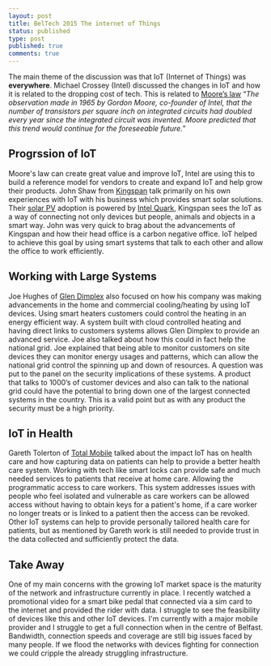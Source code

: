 ```yaml
---
layout: post
title: BelTech 2015 The internet of Things
status: published
type: post
published: true
comments: true
---
```


The main theme of the discussion was that IoT (Internet of Things) was **everywhere**. Michael Crossey (Intel) discussed the changes in IoT and how it is  related to the dropping cost of tech. This is related to [Moore’s law](http://en.wikipedia.org/wiki/Moore%27s_law) “_The observation made in 1965 by Gordon Moore, co-founder of Intel, that the number of transistors per square inch on integrated circuits had doubled every year since the integrated circuit was invented. Moore predicted that this trend would continue for the foreseeable future._” 

## Progrssion of IoT
Moore's law can create great value and improve IoT, Intel are using this to build a reference model for vendors to create and expand IoT and help grow their products. John Shaw from [Kingspan](http://www.kingspan.com/) talk primarily on his own experiences with IoT with his business which provides smart solar solutions. Their [solar PV](http://www.energysavingtrust.org.uk/domestic/content/solar-panels) adoption is powered by [Intel Quark](http://www.intel.co.uk/content/www/uk/en/processors/quark/intel-quark-technologies.html), Kingspan sees the IoT as a way of connecting not only devices but people, animals and objects in a smart way. John was very quick to brag about the advancements of Kingspan and how their head office is a carbon negative office. IoT helped to achieve this goal by using smart systems that talk to each other and allow the office to work efficiently.

## Working with Large Systems
Joe Hughes of [Glen Dimplex](http://www.glendimplex.com/) also focused on how his company was making advancements in the home and commercial cooling/heating by using IoT devices. Using smart heaters customers could control the heating in an energy efficient way. A system built with cloud controlled heating and having direct links to customers systems allows Glen Dimplex to provide an advanced service. Joe also talked about how this could in fact help the national grid. Joe explained that being able to monitor customers on site devices they can monitor energy usages and patterns, which can allow the national grid control the spinning up and down of resources. A question was put to the panel on the security implications of these systems. A product that talks to 1000’s of customer devices and also can talk to the national grid could have the potential to bring down one of the largest connected systems in the country. This is a valid point but as with any product the security must be a high priority. 

## IoT in Health 
Gareth Tolerton of [Total Mobile](http://totalmobile.co.uk/) talked about the impact IoT has on health care and how capturing data on patients can help to provide a better health care system. Working with tech like smart locks can provide safe and much needed services to patients that receive at home care. Allowing the programmatic access to care workers. This system addresses issues with people who feel isolated and vulnerable as care workers can be allowed access without having to obtain keys for a patient's home, if a care worker no longer treats or is linked to a patient then the access can be revoked. Other IoT systems can help to provide personally tailored health care for patients, but as mentioned by Gareth work is still needed to provide trust in the data collected and sufficiently protect the data.  

## Take Away
One of my main concerns with the growing IoT market space is the maturity of the network and infrastructure currently in place. I recently watched a promotional video for a smart bike pedal that connected via a sim card to the internet and provided the rider with data. I struggle to see the  feasibility of devices like this and other IoT devices. I'm currently with a major mobile provider and I struggle to get a full connection when in the centre of Belfast. Bandwidth, connection speeds and coverage are still big issues faced by many people. If we flood the networks with devices fighting for connection we could cripple the already struggling infrastructure. 

